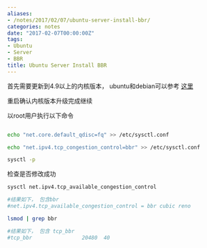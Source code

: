 ```yaml
---
aliases:
- /notes/2017/02/07/ubuntu-server-install-bbr/
categories: notes
date: "2017-02-07T00:00:00Z"
tags:
- Ubuntu
- Server
- BBR
title: Ubuntu Server Install BBR
---
```


首先需要更新到4.9以上的内核版本， ubuntu和debian可以参考 [这里](https://hitian.info/notes/2017/02/07/ubuntu-server-install-mainline-kernel/)

重启确认内核版本升级完成继续

以root用户执行以下命令

<!--more-->

```bash

echo "net.core.default_qdisc=fq" >> /etc/sysctl.conf

echo "net.ipv4.tcp_congestion_control=bbr" >> /etc/sysctl.conf

sysctl -p

```

检查是否修改成功

```bash
sysctl net.ipv4.tcp_available_congestion_control

#结果如下， 包含bbr
#net.ipv4.tcp_available_congestion_control = bbr cubic reno

lsmod | grep bbr

#结果如下， 包含 tcp_bbr
#tcp_bbr                20480  40

```
